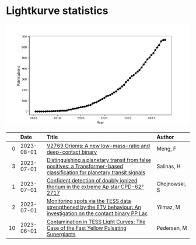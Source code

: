 
<h1>Lightkurve statistics</h1>
  
![publications](lightkurve-publications.png)  
  
|    | Date       | Title                                                                                                                                                                                       | Author        |
|---:|:-----------|:--------------------------------------------------------------------------------------------------------------------------------------------------------------------------------------------|:--------------|
|  0 | 2023-08-01 | [V2769 Orionis: A new low-mass-ratio and deep-contact binary](https://ui.adsabs.harvard.edu/abs/2023NewA..10202034M/abstract)                                                               | Meng, F       |
|  3 | 2023-07-01 | [Distinguishing a planetary transit from false positives: a Transformer-based classification for planetary transit signals](https://ui.adsabs.harvard.edu/abs/2023MNRAS.522.3201S/abstract) | Salinas, H    |
|  1 | 2023-07-01 | [Confident detection of doubly ionized thorium in the extreme Ap star CPD-62° 2717](https://ui.adsabs.harvard.edu/abs/2023MNRAS.522.5931C/abstract)                                         | Chojnowski, S |
|  2 | 2023-07-01 | [Monitoring spots via the TESS data strengthened by the ETV behaviour: An investigation on the contact binary PP Lac](https://ui.adsabs.harvard.edu/abs/2023NewA..10102022Y/abstract)       | Yilmaz, M     |
| 10 | 2023-06-01 | [Contamination in TESS Light Curves: The Case of the Fast Yellow Pulsating Supergiants](https://ui.adsabs.harvard.edu/abs/2023AJ....165..239P/abstract)                                     | Pedersen, M   |
